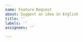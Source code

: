```yaml
---
name: Feature Request
about: Suggest an idea in English
title: ''
labels: ''
assignees: ''

---
```



